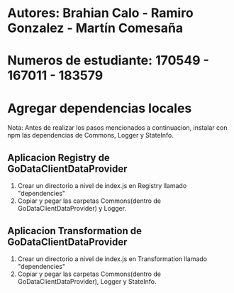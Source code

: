 # Autores: Brahian Calo - Ramiro Gonzalez - Martín Comesaña
# Numeros de estudiante: 170549 - 167011 - 183579

# Agregar dependencias locales
Nota: Antes de realizar los pasos mencionados a continuacion, instalar con npm las dependencias de Commons, Logger y StateInfo.

## Aplicacion Registry de GoDataClientDataProvider
1. Crear un directorio a nivel de index.js en Registry llamado "dependencies"
2. Copiar y pegar las carpetas Commons(dentro de GoDataClientDataProvider) y Logger.

## Aplicacion Transformation de GoDataClientDataProvider
1. Crear un directorio a nivel de index.js en Transformation llamado "dependencies"
2. Copiar y pegar las carpetas Commons(dentro de GoDataClientDataProvider), Logger y StateInfo.